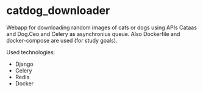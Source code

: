 # catdog_downloader
Webapp for downloading random images of cats or dogs using APIs Cataas and Dog.Ceo and Celery as asynchronius queue.
Also Dockerfile and docker-compose are used (for study goals).

Used technologies:
- Django
- Celery
- Redis
- Docker
